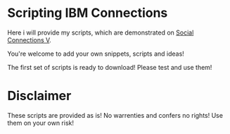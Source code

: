 Scripting IBM Connections
=========================

Here i will provide my scripts, which are demonstrated on [Social Connections V](http://socialconnections.info/social-connections-v/).

You're welcome to add your own snippets, scripts and ideas!

The first set of scripts is ready to download! Please test and use them!

# Disclaimer

These scripts are provided as is! No warrenties and confers no rights! Use them on your own risk!

